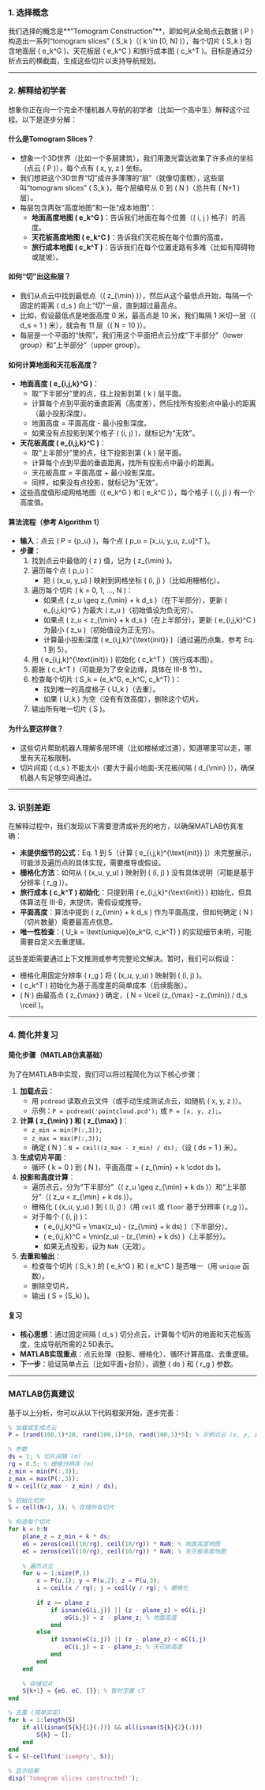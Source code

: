 ### 1. 选择概念

我们选择的概念是**“Tomogram Construction”**，即如何从全局点云数据 \( P \) 构造出一系列“tomogram slices” \( S_k \)（\( k \in [0, N] \)），每个切片 \( S_k \) 包含地面层 \( e_k^G \)、天花板层 \( e_k^C \) 和旅行成本图 \( c_k^T \)。目标是通过分析点云的横截面，生成这些切片以支持导航规划。

---

### 2. 解释给初学者

想象你正在向一个完全不懂机器人导航的初学者（比如一个高中生）解释这个过程。以下是逐步分解：

#### 什么是Tomogram Slices？

- 想象一个3D世界（比如一个多层建筑），我们用激光雷达收集了许多点的坐标（点云 \( P \)），每个点有 \( x, y, z \) 坐标。
- 我们想把这个3D世界“切”成许多薄薄的“层”（就像切蛋糕），这些层叫“tomogram slices” \( S_k \)，每个层编号从 0 到 \( N \)（总共有 \( N+1 \) 层）。
- 每层包含两张“高度地图”和一张“成本地图”：
  - **地面高度地图 \( e_k^G \)**：告诉我们地面在每个位置（\( i, j \) 格子）的高度。
  - **天花板高度地图 \( e_k^C \)**：告诉我们天花板在每个位置的高度。
  - **旅行成本地图 \( c_k^T \)**：告诉我们在每个位置走路有多难（比如有障碍物或陡坡）。

#### 如何“切”出这些层？

- 我们从点云中找到最低点（\( z_{\min} \)），然后从这个最低点开始，每隔一个固定的距离 \( d_s \) 向上“切”一层，直到超过最高点。
- 比如，假设最低点是地面高度 0 米，最高点是 10 米，我们每隔 1 米切一层（\( d_s = 1 \) 米），就会有 11 层（\( N = 10 \)）。
- 每层是一个平面的“快照”，我们用这个平面把点云分成“下半部分”（lower group）和“上半部分”（upper group）。

#### 如何计算地面和天花板高度？

- **地面高度 \( e_{i,j,k}^G \)**：
  - 取“下半部分”里的点，往上投影到第 \( k \) 层平面。
  - 计算每个点到平面的垂直距离（高度差），然后找所有投影点中最小的距离（最小投影深度）。
  - 地面高度 = 平面高度 - 最小投影深度。
  - 如果没有点投影到某个格子 \( (i, j) \)，就标记为“无效”。
- **天花板高度 \( e_{i,j,k}^C \)**：
  - 取“上半部分”里的点，往下投影到第 \( k \) 层平面。
  - 计算每个点到平面的垂直距离，找所有投影点中最小的距离。
  - 天花板高度 = 平面高度 + 最小投影深度。
  - 同样，如果没有点投影，就标记为“无效”。
- 这些高度值形成网格地图（\( e_k^G \) 和 \( e_k^C \)），每个格子 \( (i, j) \) 有一个高度值。

#### 算法流程（参考 Algorithm 1）

- **输入**：点云 \( P = \{p_u\} \)，每个点 \( p_u = [x_u, y_u, z_u]^T \)。
- **步骤**：
  1. 找到点云中最低的 \( z \) 值，记为 \( z_{\min} \)。
  2. 遍历每个点 \( p_u \)：
     - 把 \( (x_u, y_u) \) 映射到网格坐标 \( (i, j) \)（比如用栅格化）。
  3. 遍历每个切片 \( k = 0, 1, ..., N \)：
     - 如果点 \( z_u \geq z_{\min} + k d_s \)（在下半部分），更新 \( e_{i,j,k}^G \) 为最大 \( z_u \)（初始值设为负无穷）。
     - 如果点 \( z_u < z_{\min} + k d_s \)（在上半部分），更新 \( e_{i,j,k}^C \) 为最小 \( z_u \)（初始值设为正无穷）。
     - 计算最小投影深度 \( e_{i,j,k}^{\text{init}} \)（通过遍历点集，参考 Eq. 1 到 5）。
  4. 用 \( e_{i,j,k}^{\text{init}} \) 初始化 \( c_k^T \)（旅行成本图）。
  5. 膨胀 \( c_k^T \)（可能是为了安全边缘，具体在 III-B 节）。
  6. 检查每个切片 \( S_k = (e_k^G, e_k^C, c_k^T) \)：
     - 找到唯一的高度格子 \( U_k \)（去重）。
     - 如果 \( U_k \) 为空（没有有效高度），删除这个切片。
  7. 输出所有唯一切片 \( S \)。

#### 为什么要这样做？

- 这些切片帮助机器人理解多层环境（比如楼梯或过道），知道哪里可以走，哪里有天花板限制。
- 切片间距 \( d_s \) 不能太小（要大于最小地面-天花板间隔 \( d_{\min} \)），确保机器人有足够空间通过。

---

### 3. 识别差距

在解释过程中，我们发现以下需要澄清或补充的地方，以确保MATLAB仿真准确：

- **未提供细节的公式**：Eq. 1 到 5（计算 \( e_{i,j,k}^{\text{init}} \)）未完整展示，可能涉及遍历点的具体实现，需要推导或假设。
- **栅格化方法**：如何从 \( (x_u, y_u) \) 映射到 \( (i, j) \) 没有具体说明（可能是基于分辨率 \( r_g \)）。
- **旅行成本 \( c_k^T \) 初始化**：只提到用 \( e_{i,j,k}^{\text{init}} \) 初始化，但具体算法在 III-B，未提供，需假设或推导。
- **平面高度**：算法中提到 \( z_{\min} + k d_s \) 作为平面高度，但如何确定 \( N \)（切片数量）需要最高点信息。
- **唯一性检查**：\( U_k = \text{unique}(e_k^G, c_k^T) \) 的实现细节未明，可能需要自定义去重逻辑。

这些差距需要通过上下文推测或参考完整论文解决。暂时，我们可以假设：

- 栅格化用固定分辨率 \( r_g \) 将 \( (x_u, y_u) \) 映射到 \( (i, j) \)。
- \( c_k^T \) 初始化为基于高度差的简单成本（后续膨胀）。
- \( N \) 由最高点 \( z_{\max} \) 确定，\( N = \lceil (z_{\max} - z_{\min}) / d_s \rceil \)。

---

### 4. 简化并复习

#### 简化步骤（MATLAB仿真基础）

为了在MATLAB中实现，我们可以将过程简化为以下核心步骤：

1. **加载点云**：
   - 用 `pcdread` 读取点云文件（或手动生成测试点云，如随机 \( x, y, z \)）。
   - 示例：`P = pcdread('pointcloud.pcd');` 或 `P = [x, y, z];`。
2. **计算 \( z_{\min} \) 和 \( z_{\max} \)**：
   - `z_min = min(P(:,3));`
   - `z_max = max(P(:,3));`
   - 确定 \( N \)：`N = ceil((z_max - z_min) / ds);`（设 \( ds = 1 \) 米）。
3. **生成切片平面**：
   - 循环 \( k = 0 \) 到 \( N \)，平面高度 = \( z_{\min} + k \cdot ds \)。
4. **投影和高度计算**：
   - 遍历点云，分为“下半部分”（\( z_u \geq z_{\min} + k ds \)）和“上半部分”（\( z_u < z_{\min} + k ds \)）。
   - 栅格化 \( (x_u, y_u) \) 到 \( (i, j) \)（用 `ceil` 或 `floor` 基于分辨率 \( r_g \)）。
   - 对于每个 \( (i, j) \)：
     - \( e_{i,j,k}^G = \max(z_u) - (z_{\min} + k ds) \)（下半部分）。
     - \( e_{i,j,k}^C = \min(z_u) - (z_{\min} + k ds) \)（上半部分）。
     - 如果无点投影，设为 `NaN`（无效）。
5. **去重和输出**：
   - 检查每个切片 \( S_k \) 的 \( e_k^G \) 和 \( e_k^C \) 是否唯一（用 `unique` 函数）。
   - 删除空切片。
   - 输出 \( S = \{S_k\} \)。

#### 复习

- **核心思想**：通过固定间隔 \( d_s \) 切分点云，计算每个切片的地面和天花板高度，生成导航所需的2.5D表示。
- **MATLAB实现重点**：点云处理（投影、栅格化）、循环计算高度、去重逻辑。
- **下一步**：验证简单点云（比如平面+台阶），调整 \( ds \) 和 \( r_g \) 参数。

---

### MATLAB仿真建议

基于以上分析，你可以从以下代码框架开始，逐步完善：

```matlab
% 加载或生成点云
P = [rand(100,1)*10, rand(100,1)*10, rand(100,1)*5]; % 示例点云 (x, y, z)

% 参数
ds = 1; % 切片间隔 (m)
rg = 0.5; % 栅格分辨率 (m)
z_min = min(P(:,3));
z_max = max(P(:,3));
N = ceil((z_max - z_min) / ds);

% 初始化切片
S = cell(N+1, 1); % 存储所有切片

% 构造每个切片
for k = 0:N
    plane_z = z_min + k * ds;
    eG = zeros(ceil(10/rg), ceil(10/rg)) * NaN; % 地面高度地图
    eC = zeros(ceil(10/rg), ceil(10/rg)) * NaN; % 天花板高度地图
    
    % 遍历点云
    for u = 1:size(P,1)
        x = P(u,1); y = P(u,2); z = P(u,3);
        i = ceil(x / rg); j = ceil(y / rg); % 栅格化
        
        if z >= plane_z
            if isnan(eG(i,j)) || (z - plane_z) > eG(i,j)
                eG(i,j) = z - plane_z; % 地面高度
            end
        else
            if isnan(eC(i,j)) || (z - plane_z) < eC(i,j)
                eC(i,j) = z - plane_z; % 天花板高度
            end
        end
    end
    
    % 存储切片
    S{k+1} = {eG, eC, []}; % 暂时空置 cT
end

% 去重 (简单实现)
for k = 1:length(S)
    if all(isnan(S{k}{1}(:))) && all(isnan(S{k}{2}(:)))
        S{k} = [];
    end
end
S = S(~cellfun('isempty', S));

% 显示结果
disp('Tomogram slices constructed!');
```

